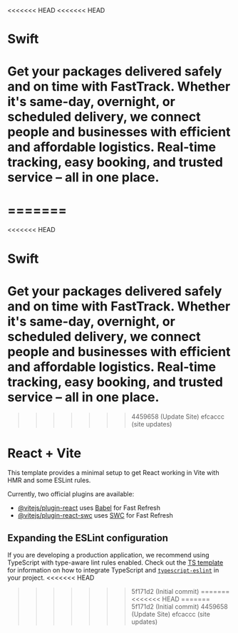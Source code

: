 <<<<<<< HEAD
<<<<<<< HEAD
# Swift
Get your packages delivered safely and on time with FastTrack. Whether it's same-day, overnight, or scheduled delivery, we connect people and businesses with efficient and affordable logistics. Real-time tracking, easy booking, and trusted service – all in one place.
=======
=======
=======
<<<<<<< HEAD
# Swift
Get your packages delivered safely and on time with FastTrack. Whether it's same-day, overnight, or scheduled delivery, we connect people and businesses with efficient and affordable logistics. Real-time tracking, easy booking, and trusted service – all in one place.
=======
>>>>>>> 4459658 (Update Site)
>>>>>>> efcaccc (site updates)
# React + Vite

This template provides a minimal setup to get React working in Vite with HMR and some ESLint rules.

Currently, two official plugins are available:

- [@vitejs/plugin-react](https://github.com/vitejs/vite-plugin-react/blob/main/packages/plugin-react) uses [Babel](https://babeljs.io/) for Fast Refresh
- [@vitejs/plugin-react-swc](https://github.com/vitejs/vite-plugin-react/blob/main/packages/plugin-react-swc) uses [SWC](https://swc.rs/) for Fast Refresh

## Expanding the ESLint configuration

If you are developing a production application, we recommend using TypeScript with type-aware lint rules enabled. Check out the [TS template](https://github.com/vitejs/vite/tree/main/packages/create-vite/template-react-ts) for information on how to integrate TypeScript and [`typescript-eslint`](https://typescript-eslint.io) in your project.
<<<<<<< HEAD
>>>>>>> 5f171d2 (Initial commit)
=======
<<<<<<< HEAD
=======
>>>>>>> 5f171d2 (Initial commit)
>>>>>>> 4459658 (Update Site)
>>>>>>> efcaccc (site updates)
